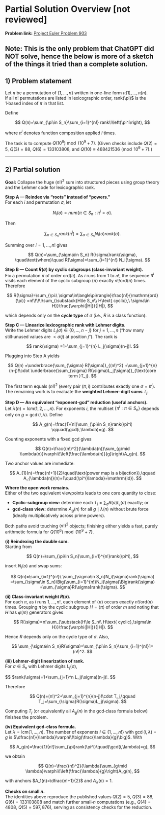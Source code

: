 #  Partial Solution Overview [not reviewed]

**Problem link:** [Project Euler Problem 903](https://projecteuler.net/problem=903)  

**Note**: This is the only problem that ChatGPT did **NOT** solve, hence the below is more of a sketch of the things it tried than a complete solution.
---

## 1) Problem statement

Let $\pi$ be a permutation of $\lbrace1,\dots,n\rbrace$ written in one-line form $\pi(1),\dots,\pi(n)$.  
If all $n!$ permutations are listed in lexicographic order, rank(\pi)$ is the 1‑based index of $\pi$ in that list.

Define

$$
Q(n)=\sum_{\pi\in S_n}\sum_{i=1}^{n!} rank\!\left(\pi^i\right),
$$

where $\pi^i$ denotes function composition applied $i$ times.

The task is to compute $Q(10^6) \bmod (10^9+7)$. (Given checks include $Q(2)=5$, $Q(3)=88$, $Q(6)=133103808$, and $Q(10)\equiv 468421536 \pmod{10^9+7}$.)

---

## 2) Partial solution

**Goal:** Collapse the huge $(n!)^2$ sum into structured pieces using group theory and the Lehmer code for lexicographic rank.

**Step A — Reindex via “roots” instead of “powers.”**  
For each $i$ and permutation $\sigma$, let

$$
N_i(\sigma) = num\lbrace\pi\in S_n : \pi^i=\sigma\rbrace.
$$

Then

$$
\sum_{\pi\in S_n}rank(\pi^i)
=\sum_{\sigma\in S_n} N_i(\sigma)rank(\sigma).
$$

Summing over $i=1,\dots,n!$ gives

$$
Q(n)=\sum_{\sigma\in S_n} R(\sigma)rank(\sigma),
\quad\text{where}\quad
R(\sigma)=\sum_{i=1}^{n!} N_i(\sigma).
$$

**Step B — Count $R(\sigma)$ by cyclic subgroups (class‑invariant weight).**  
Fix a permutation $\pi$ of order $\mathrm{ord}(\pi)$. As $i$ runs from $1$ to $n!$, the sequence $\pi^i$ visits each element of the cyclic subgroup $\langle\pi\rangle$ exactly $n!/\mathrm{ord}(\pi)$ times. Therefore

$$
R(\sigma)=\sum_{\pi:\ \sigma\in\langle\pi\rangle}\frac{n!}{\mathrm{ord}(\pi)}
=n!\!\!\!\sum_{\substack{H\le S_n\\ H\text{ cyclic},\ \sigma\in H}}\frac{\varphi(|H|)}{|H|},
$$

which depends only on the **cycle type** of $\sigma$ (i.e., $R$ is a class function).

**Step C — Linearize lexicographic rank with Lehmer digits.**  
Write the Lehmer digits $L_j(\sigma)\in\lbrace0,\dots,n-j\rbrace$ for $j=1,\dots,n$ (“how many still‑unused values are $<\sigma(j)$ at position $j$”). The rank is

$$
rank(\sigma)
=1+\sum_{j=1}^{n} L_j(\sigma)(n-j)!.
$$

Plugging into Step A yields

$$
Q(n)
=\underbrace{\sum_{\sigma} R(\sigma)}_{(n!)^2}
+\sum_{j=1}^{n} (n-j)!\cdot
\underbrace{\sum_{\sigma} R(\sigma)L_j(\sigma)}_{\text{core term }T_j}.
$$

The first term equals $(n!)^2$ (every pair $(\pi,i)$ contributes exactly one $\sigma=\pi^i$).
The remaining work is to evaluate the **weighted Lehmer‑digit sums** $T_j$.

**Step D — An equivalent “exponent‑gcd” reduction (useful anchors).**  
Let $\lambda(n)=\mathrm{lcm}(1,2,\dots,n)$. For exponents $i$, the multiset $\lbrace\pi^i:\pi\in S_n\rbrace$ depends only on $g=\gcd(i,\lambda)$. Define

$$
A_g(n)=\frac{1}{n!}\sum_{\pi\in S_n}rank(\pi^i)
\qquad(\gcd(i,\lambda)=g).
$$

Counting exponents with a fixed gcd gives

$$
Q(n)=\frac{(n!)^2}{\lambda(n)}\sum_{g\mid \lambda(n)}\varphi\!\left(\frac{\lambda(n)}{g}\right)A_g(n).
$$

Two anchor values are immediate:

$$
A_{1}(n)=\frac{n!+1}{2}\quad(\text{power map is a bijection}),\qquad
A_{\lambda(n)}(n)=1\quad(\pi^{\lambda}=\mathrm{id}).
$$

**Where the open work remains.**  
Either of the two equivalent viewpoints leads to one core quantity to close:
- **Cyclic‑subgroup view:** determine each $T_j=\sum_{\sigma}R(\sigma)L_j(\sigma)$ exactly; or
- **gcd‑class view:** determine $A_g(n)$ for all $g\mid\lambda(n)$ without brute force (ideally multiplicatively across prime powers).

Both paths avoid touching $(n!)^2$ objects; finishing either yields a fast, purely arithmetic formula for $Q(10^6)\bmod (10^9+7)$.

**(i) Reindexing the double sum.**  
Starting from

$$
Q(n)=\sum_{\pi\in S_n}\sum_{i=1}^{n!}rank(\pi^i),
$$

insert $N_i(\sigma)$ and swap sums:

$$
Q(n)=\sum_{i=1}^{n!}\ \sum_{\sigma\in S_n}N_i(\sigma)rank(\sigma)
=\sum_{\sigma\in S_n}\Big(\sum_{i=1}^{n!}N_i(\sigma)\Big)rank(\sigma)
=\sum_{\sigma}R(\sigma)rank(\sigma).
$$

**(ii) Class‑invariant weight $R(\sigma)$.**  
For each $\pi$, as $i$ runs $1,\dots,n!$, each element of $\langle\pi\rangle$ occurs exactly $n!/\mathrm{ord}(\pi)$ times. Grouping $\pi$ by the cyclic subgroup $H=\langle\pi\rangle$ of order $m$ and noting that $H$ has $\varphi(m)$ generators gives

$$
R(\sigma)=n!\sum_{\substack{H\le S_n\\ H\text{ cyclic},\sigma\in H}}\frac{\varphi(|H|)}{|H|}.
$$

Hence $R$ depends only on the cycle type of $\sigma$. Also,

$$
\sum_{\sigma\in S_n}R(\sigma)=\sum_{\pi\in S_n}\sum_{i=1}^{n!}1=(n!)^2.
$$

**(iii) Lehmer‑digit linearization of rank.**  
For $\sigma\in S_n$ with Lehmer digits $L_j(\sigma)$,

$$
$rank(\sigma)=1+\sum_{j=1}^n L_j(\sigma)(n-j)!.
$$

Therefore

$$
Q(n)=(n!)^2+\sum_{j=1}^{n}(n-j)!\cdot T_j,\qquad
T_j=\sum_{\sigma}R(\sigma)L_j(\sigma).
$$

Computing $T_j$ (or equivalently all $A_g(n)$ in the gcd‑class formula below) finishes the problem.

**(iv) Equivalent gcd‑class formula.**  
Let $\lambda=\mathrm{lcm}(1,\dots,n)$. The number of exponents $i\in\lbrace1,\dots,n!\rbrace$ with $\gcd(i,\lambda)=g$ is $\dfrac{n!}{\lambda}\varphi\!\big(\frac{\lambda}{g}\big)$. With

$$
A_g(n)=\frac{1}{n!}\sum_{\pi}rank(\pi^i)\quad(\gcd(i,\lambda)=g),
$$

we obtain

$$
Q(n)=\frac{(n!)^2}{\lambda}\sum_{g\mid \lambda}\varphi\!\left(\frac{\lambda}{g}\right)A_g(n),
$$

with anchors $A_1(n)=\dfrac{n!+1}{2}$ and $A_{\lambda}(n)=1$.

**Checks on small $n$.**  
The identities above reproduce the published values $Q(2)=5$, $Q(3)=88$, $Q(6)=133103808$ and match further small‑$n$ computations (e.g., $Q(4)=4808$, $Q(5)=597{,}876$), serving as consistency checks for the reduction.

